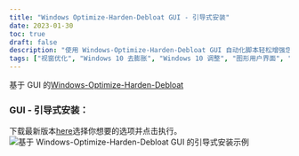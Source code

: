 ```yaml
---
title: "Windows Optimize-Harden-Debloat GUI - 引导式安装"
date: 2023-01-30
toc: true
draft: false
description: "使用 Windows-Optimize-Harden-Debloat GUI 自动化脚本轻松增强您的 Windows 10 体验，该脚本提供指导安装以最小化您的 Windows 10 设置。"
tags: ["视窗优化", "Windows 10 去膨胀", "Windows 10 调整", "图形用户界面", "升C", "电源外壳", "自动化", "系统稳定性", "系统管理", "Windows 更新", "脚本", "编程", "消肿", "Windows 10 自定义", "系统性能", "Windows 10 隐私", "安全", "Windows 10 设置", "Windows 10 维护", "Windows 10 管理"]
---
```

 基于 GUI 的[Windows-Optimize-Harden-Debloat](https://github.com/simeononsecurity/Windows-Optimize-Harden-Debloat)

### GUI - 引导式安装：

下载最新版本[here](https://github.com/simeononsecurity/Windows-Optimize-Harden-Debloat-GUI/releases/)选择你想要的选项并点击执行。 <img src="https://raw.githubusercontent.com/simeononsecurity/Windows-Optimize-Harden-Debloat/master/.github/images/WOHD-GUI.gif" alt="基于 Windows-Optimize-Harden-Debloat GUI 的引导式安装示例">